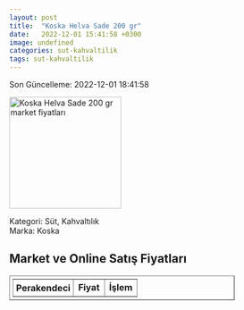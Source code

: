 ```yaml
---
layout: post
title:  "Koska Helva Sade 200 gr"
date:   2022-12-01 15:41:58 +0300
image: undefined
categories: sut-kahvaltilik
tags: sut-kahvaltilik
---
```


Son Güncelleme: 2022-12-01 18:41:58

<img src="undefined" width="200" alt="Koska Helva Sade 200 gr market fiyatları" />

Kategori: Süt, Kahvaltılık
<br />
Marka: Koska

<h2>Market ve Online Satış Fiyatları</h2>

<table border="1" style="padding: 5px;width:80%;">
  <tr>
    <td style="padding: 5px;"><strong>Perakendeci</strong></td>
    <td><strong>Fiyat</strong></td>
    <td><strong>İşlem</strong></td>
  </tr>
  
</table>
